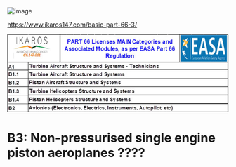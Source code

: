 <img width="651" height="229" alt="image" src="https://github.com/user-attachments/assets/44409f0c-b2ea-41c6-83a0-62a655ad97d6" />

https://www.ikaros147.com/basic-part-66-3/

![Uploading image.png…](./docs/img/ikaros-147-aviation-training-center-trainings-schedule1.jpg)

# B3: Non-pressurised single engine piston aeroplanes ????

